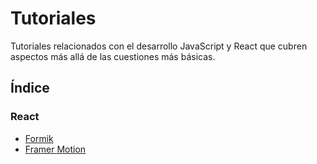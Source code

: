 # Tutoriales

Tutoriales relacionados con el desarrollo JavaScript y React que cubren aspectos más allá de las cuestiones más básicas.

## Índice

### React
* [Formik](https://github.com/DevJoseManuel/js-tutorials/blob/master/react/formik/00_Cover.md)
* [Framer Motion](https://github.com/DevJoseManuel/js-tutorials/tree/master/react/framer-motion)

